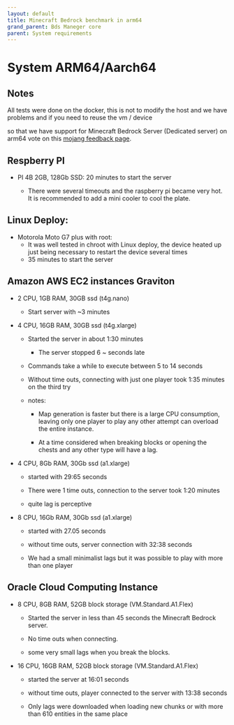 ```yaml
---
layout: default
title: Minecraft Bedrock benchmark in arm64
grand_parent: Bds Maneger core
parent: System requirements
---
```


# System ARM64/Aarch64

## Notes

All tests were done on the docker, this is not to modify the host and we have problems and if you need to reuse the vm / device

so that we have support for Minecraft Bedrock Server (Dedicated server) on arm64 vote on this [mojang feedback page](https://feedback.minecraft.net/hc/en-us/community/posts/360022601432-Dedicated-Servers-for-ARM-Devices).

## Respberry PI

* PI 4B 2GB, 128Gb SSD: 20 minutes to start the server

    - There were several timeouts and the raspberry pi became very hot. It is recommended to add a mini cooler to cool the plate.

## Linux Deploy:

* Motorola Moto G7 plus with root:
    - It was well tested in chroot with Linux deploy, the device heated up just being necessary to restart the device several times
    - 35 minutes to start the server

## Amazon AWS EC2 instances Graviton

* 2 CPU, 1GB RAM, 30GB ssd (t4g.nano)
    - Start server with ~3 minutes

* 4 CPU, 16GB RAM, 30GB ssd (t4g.xlarge)
    - Started the server in about 1:30 minutes
        * The server stopped 6 ~ seconds late

    - Commands take a while to execute between 5 to 14 seconds

    - Without time outs, connecting with just one player took 1:35 minutes on the third try

    - notes:
        - Map generation is faster but there is a large CPU consumption, leaving only one player to play any other attempt can overload the entire instance.

        - At a time considered when breaking blocks or opening the chests and any other type will have a lag.

* 4 CPU, 8Gb RAM, 30Gb ssd (a1.xlarge)
    - started with 29:65 seconds

    - There were 1 time outs, connection to the server took 1:20 minutes

    - quite lag is perceptive

* 8 CPU, 16Gb RAM, 30Gb ssd (a1.xlarge)
    - started with 27.05 seconds

    - without time outs, server connection with 32:38 seconds

    - We had a small minimalist lags but it was possible to play with more than one player

## Oracle Cloud Computing Instance

* 8 CPU, 8GB RAM, 52GB block storage (VM.Standard.A1.Flex)
    - Started the server in less than 45 seconds the Minecraft Bedrock server.

    - No time outs when connecting.

    - some very small lags when you break the blocks.

* 16 CPU, 16GB RAM, 52GB block storage (VM.Standard.A1.Flex)
    - started the server at 16:01 seconds

    - without time outs, player connected to the server with 13:38 seconds

    - Only lags were downloaded when loading new chunks or with more than 610 entities in the same place
